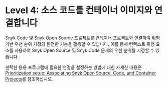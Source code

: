 # Level 4: 소스 코드를 컨테이너 이미지와 연결합니다

Snyk Code 및 Snyk Open Source 프로젝트를 컨테이너 프로젝트와 연결하여 위험 기반 우선 순위 지정의 완전한 기능을 활용할 수 있습니다. 이를 통해 컨텍스트 위험 요소를 사용하여 Snyk Open Source 및 Snyk Code 문제의 우선 순위를 지정할 수 있습니다.

선택한 응용 프로그램에 필요한 연결을 설정하는 방법에 대한 자세한 내용은 [Prioritization setup: Associating Snyk Open Source, Code, and Container Projects](../risk-based-prioritization-for-snyk-apprisk/prioritization-setup/prioritization-setup-associating-snyk-open-source-code-and-container-projects.md)를 참조하십시오.
